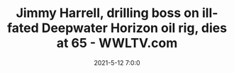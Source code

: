 ---
"title": "Jimmy Harrell, drilling boss on ill-fated Deepwater Horizon oil rig, dies at 65 - WWLTV.com"
"date": "2021-5-12 7:0:0"
"feed_name": "GOOGLENEWS"
"feed_website": "https://news.google.com/search?q=drilling%2Bincident&hl=en-US&gl=US&ceid=US:en"
"feed_rss": "https://news.google.com/rss/search?q=drilling%2Bincident&hl=en-US&gl=US&ceid=US:en"
"link": "https://www.wwltv.com/article/news/jimmy-harrell-drilling-boss-on-ill-fated-deepwater-horizon-oil-rig-dies-at-65/289-16e18b3b-9ec2-4834-887b-25fb17084dd8"
"file": "_posts/-de296f41c9997244f0f5703c1a20082f55ea076d.md"
"accident": "1"
"drilling": "1"
---
